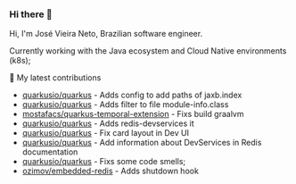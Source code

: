 ### Hi there 👋

Hi, I'm José Vieira Neto, Brazilian software engineer.

Currently working with the Java ecosystem and Cloud Native environments (k8s);


🚀 My latest contributions
- [quarkusio/quarkus](https://github.com/quarkusio/quarkus/pull/20188) - Adds config to add paths of jaxb.index
- [quarkusio/quarkus](https://github.com/quarkusio/quarkus/pull/20370) - Adds filter to file module-info.class
- [mostafacs/quarkus-temporal-extension](https://github.com/mostafacs/quarkus-temporal-extension/pull/1) - Fixs build graalvm
- [quarkusio/quarkus](https://github.com/quarkusio/quarkus/pull/17133) - Adds redis-devservices it
- [quarkusio/quarkus](https://github.com/quarkusio/quarkus/pull/16985) - Fix card layout in Dev UI
- [quarkusio/quarkus](https://github.com/quarkusio/quarkus/pull/17132) - Add information about DevServices in Redis documentation
- [quarkusio/quarkus](https://github.com/quarkusio/code.quarkus.io/pull/463) - Fixs some code smells;
- [ozimov/embedded-redis](https://github.com/ozimov/embedded-redis/pull/11) - Adds shutdown hook
